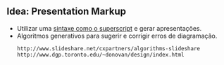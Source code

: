 ## Idea: Presentation Markup

- Utilizar uma [sintaxe como o superscript](https://github.com/superscriptjs/superscript/wiki/Replies) e gerar apresentações.
- Algoritmos generativos para sugerir e corrigir erros de diagramação.
	```
	http://www.slideshare.net/cxpartners/algorithms-slideshare
	http://www.dgp.toronto.edu/~donovan/design/index.html
	```